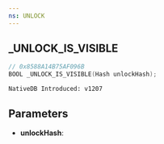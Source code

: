 ```yaml
---
ns: UNLOCK
---
```

## _UNLOCK_IS_VISIBLE

```c
// 0x8588A14B75AF096B
BOOL _UNLOCK_IS_VISIBLE(Hash unlockHash);
```

```
NativeDB Introduced: v1207
```

## Parameters
* **unlockHash**:
